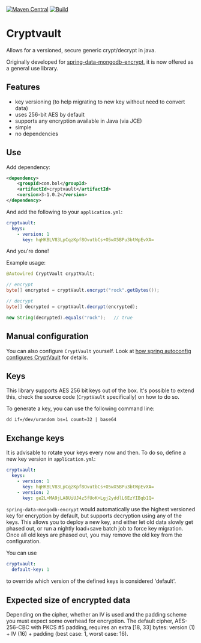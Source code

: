 [![Maven Central](https://img.shields.io/maven-central/v/com.bol/cryptvault.svg)](http://search.maven.org/#search%7Cga%7C1%7Ccom.bol)
[![Build](https://github.com/bolcom/cryptvault/actions/workflows/maven.yml/badge.svg)](https://github.com/bolcom/cryptvault/actions)

# Cryptvault

Allows for a versioned, secure generic crypt/decrypt in java.

Originally developed for [spring-data-mongodb-encrypt](https://github.com/bolcom/spring-data-mongodb-encrypt), it is now offered as a general use library.

## Features

- key versioning (to help migrating to new key without need to convert data)
- uses 256-bit AES by default
- supports any encryption available in Java (via JCE)
- simple
- no dependencies

## Use

Add dependency:

```xml
<dependency>
    <groupId>com.bol</groupId>
    <artifactId>cryptvault</artifactId>
    <version>3-1.0.2</version>
</dependency>
```

And add the following to your `application.yml`:

```yaml
cryptvault:
  keys:
    - version: 1
      key: hqHKBLV83LpCqzKpf8OvutbCs+O5wX5BPu3btWpEvXA=
```

And you're done!

Example usage:

```java
@Autowired CryptVault cryptVault;

// encrypt
byte[] encrypted = cryptVault.encrypt("rock".getBytes());

// decrypt
byte[] decrypted = cryptVault.decrypt(encrypted);

new String(decrypted).equals("rock");   // true 
```

## Manual configuration

You can also configure `CryptVault` yourself. Look at [how spring autoconfig configures CryptVault](src/main/java/com/bol/config/CryptVaultAutoConfiguration.java) for details.

## Keys

This library supports AES 256 bit keys out of the box. It's possible to extend this, check the source code (`CryptVault` specifically) on how to do so.

To generate a key, you can use the following command line:

```
dd if=/dev/urandom bs=1 count=32 | base64
```

## Exchange keys

It is advisable to rotate your keys every now and then. To do so, define a new key version in `application.yml`:

```yaml
cryptvault:
  keys:
    - version: 1
      key: hqHKBLV83LpCqzKpf8OvutbCs+O5wX5BPu3btWpEvXA=
    - version: 2
      key: ge2L+MA9jLA8UiUJ4z5fUoK+Lgj2yddlL6EzYIBqb1Q=
```  

`spring-data-mongodb-encrypt` would automatically use the highest versioned key for encryption by default, but supports decryption using any of the keys. This allows you to deploy a new key, and either let old data slowly get phased out, or run a nightly load+save batch job to force key migration. Once all old keys are phased out, you may remove the old key from the configuration.

You can use

```yaml
cryptvault:
  default-key: 1
```

to override which version of the defined keys is considered 'default'.


## Expected size of encrypted data

Depending on the cipher, whether an IV is used and the padding scheme you must
expect some overhead for encryption. The default cipher, AES-256-CBC with PKCS
#5 padding, requires an extra [18, 33] bytes: version (1) + IV (16) + padding
(best case: 1, worst case: 16).
